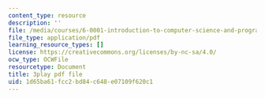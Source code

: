 ```yaml
---
content_type: resource
description: ''
file: /media/courses/6-0001-introduction-to-computer-science-and-programming-in-python-fall-2016/1d65ba61fcc2bd84c648e07109f620c1_6LOwPhPDwVc.pdf
file_type: application/pdf
learning_resource_types: []
license: https://creativecommons.org/licenses/by-nc-sa/4.0/
ocw_type: OCWFile
resourcetype: Document
title: 3play pdf file
uid: 1d65ba61-fcc2-bd84-c648-e07109f620c1
---
```

